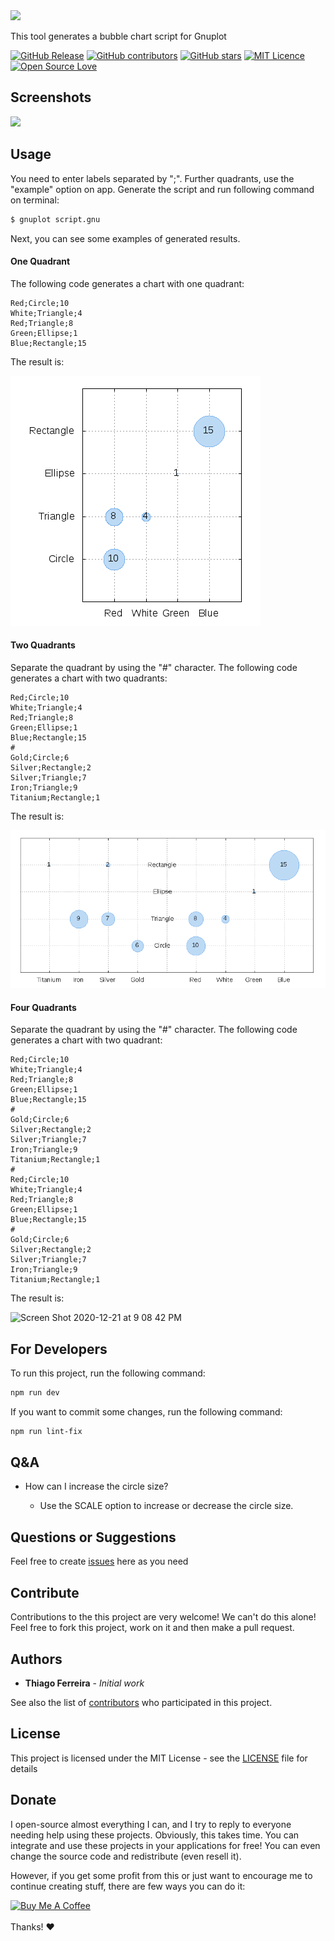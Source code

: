 
<img src="https://user-images.githubusercontent.com/114015/102698819-40daf980-420e-11eb-889d-550e1a44c253.png" width="400px"/>

This tool generates a bubble chart script for Gnuplot

[![GitHub Release](https://img.shields.io/github/release/thiagodnf/bubble-chart-for-gnuplot.svg)](https://github.com/thiagodnf/bubble-chart-for-gnuplot/releases/latest)
[![GitHub contributors](https://img.shields.io/github/contributors/thiagodnf/bubble-chart-for-gnuplot.svg)](https://github.com/thiagodnf/bubble-chart-for-gnuplot/graphs/contributors)
[![GitHub stars](https://img.shields.io/github/stars/thiagodnf/bubble-chart-for-gnuplot.svg)](https://github.com/almende/thiagodnf/bubble-chart-for-gnuplot)
[![MIT Licence](https://badges.frapsoft.com/os/mit/mit.svg?v=103)](https://opensource.org/licenses/mit-license.php)
[![Open Source Love](https://badges.frapsoft.com/os/v1/open-source.svg?v=103)](https://github.com/ellerbrock/open-source-badges/)

## Screenshots

<img class="screenshot" src="https://user-images.githubusercontent.com/114015/102698977-66b4ce00-420f-11eb-837a-0de6c6feac8d.png" />


## Usage

You need to enter labels separated by ";". Further quadrants, use the "example" option on app. Generate the script and run following command on terminal:

```sh
$ gnuplot script.gnu
```

Next, you can see some examples of generated results.

#### One Quadrant

The following code generates a chart with one quadrant:

```text
Red;Circle;10
White;Triangle;4
Red;Triangle;8
Green;Ellipse;1
Blue;Rectangle;15
```

The result is:

<img src="https://raw.githubusercontent.com/thiagodnf/bubble-chart-for-gnuplot/master/public/images/example_1.png" />

#### Two Quadrants

Separate the quadrant by using the "#" character. The following code generates a chart with two quadrants:

```text
Red;Circle;10
White;Triangle;4
Red;Triangle;8
Green;Ellipse;1
Blue;Rectangle;15
#
Gold;Circle;6
Silver;Rectangle;2
Silver;Triangle;7
Iron;Triangle;9
Titanium;Rectangle;1
```

The result is:

![alt tag](https://raw.githubusercontent.com/thiagodnf/bubble-chart-for-gnuplot/master/public/images/eample%20_2.png)

#### Four Quadrants

Separate the quadrant by using the "#" character. The following code generates a chart with two quadrant:

```
Red;Circle;10
White;Triangle;4
Red;Triangle;8
Green;Ellipse;1
Blue;Rectangle;15
#
Gold;Circle;6
Silver;Rectangle;2
Silver;Triangle;7
Iron;Triangle;9
Titanium;Rectangle;1
#
Red;Circle;10
White;Triangle;4
Red;Triangle;8
Green;Ellipse;1
Blue;Rectangle;15
#
Gold;Circle;6
Silver;Rectangle;2
Silver;Triangle;7
Iron;Triangle;9
Titanium;Rectangle;1
```

The result is:

![Screen Shot 2020-12-21 at 9 08 42 PM](https://user-images.githubusercontent.com/114015/102840369-b7275980-43d0-11eb-94d3-0ed9cf4c110a.png)

## For Developers

To run this project, run the following command:

```sh
npm run dev
```

If you want to commit some changes, run the following command:

```sh
npm run lint-fix
```

## Q&A

* How can I increase the circle size?

    * Use the SCALE option to increase or decrease the circle size.

## Questions or Suggestions

Feel free to create <a href="https://github.com/thiagodnf/bubble-chart-for-gnuplot/issues">issues</a> here as you need

## Contribute

Contributions to the this project are very welcome! We can't do this alone! Feel free to fork this project, work on it and then make a pull request.

## Authors

* **Thiago Ferreira** - *Initial work*

See also the list of [contributors](https://github.com/thiagodnf/bubble-chart-for-gnuplot/graphs/contributors) who participated in this project.

## License

This project is licensed under the MIT License - see the [LICENSE](LICENSE) file for details

## Donate

I open-source almost everything I can, and I try to reply to everyone needing help using these projects. Obviously, this takes time. You can integrate and use these projects in your applications for free! You can even change the source code and redistribute (even resell it).

However, if you get some profit from this or just want to encourage me to continue creating stuff, there are few ways you can do it:

<a href="https://www.buymeacoffee.com/thiagodnf" target="_blank">
  <img src="https://www.buymeacoffee.com/assets/img/guidelines/download-assets-sm-2.svg" alt="Buy Me A Coffee">
</a>
<br/>
<br/>
Thanks! ❤️
